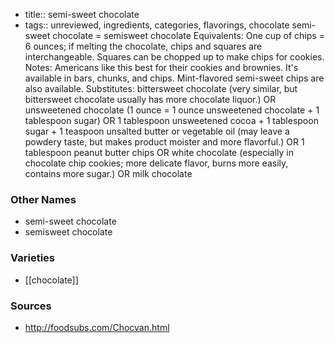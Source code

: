 - title:: semi-sweet chocolate
- tags:: unreviewed, ingredients, categories, flavorings, chocolate
semi-sweet chocolate = semisweet chocolate Equivalents: One cup of chips = 6 ounces; if melting the chocolate, chips and squares are interchangeable. Squares can be chopped up to make chips for cookies. Notes: Americans like this best for their cookies and brownies. It's available in bars, chunks, and chips. Mint-flavored semi-sweet chips are also available. Substitutes: bittersweet chocolate (very similar, but bittersweet chocolate usually has more chocolate liquor.) OR unsweetened chocolate (1 ounce = 1 ounce unsweetened chocolate + 1 tablespoon sugar) OR 1 tablespoon unsweetened cocoa + 1 tablespoon sugar + 1 teaspoon unsalted butter or vegetable oil (may leave a powdery taste, but makes product moister and more flavorful.) OR 1 tablespoon peanut butter chips OR white chocolate (especially in chocolate chip cookies; more delicate flavor, burns more easily, contains more sugar.) OR milk chocolate

### Other Names

* semi-sweet chocolate
* semisweet chocolate

### Varieties

* [[chocolate]]

### Sources
* http://foodsubs.com/Chocvan.html

